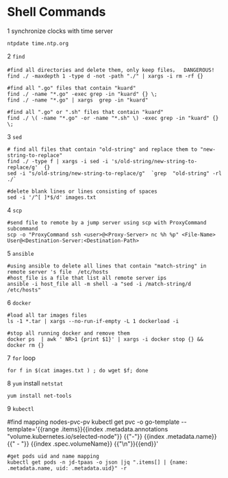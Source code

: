 # Shell Commands

1 synchronize clocks with time server

```shell
ntpdate time.ntp.org
```

2 `find` 

```shell
#find all directories and delete them, only keep files，  DANGEROUS!
find ./ -maxdepth 1 -type d -not -path "./" | xargs -i rm -rf {}

#find all ".go" files that contain "kuard"
find ./ -name "*.go" -exec grep -in "kuard" {} \; 
find ./ -name "*.go" | xargs  grep -in "kuard"  

#find all ".go" or ".sh" files that contain "kuard"
find ./ \( -name "*.go" -or -name "*.sh" \) -exec grep -in "kuard" {} \;
```

3 `sed`

```shell
# find all files that contain "old-string" and replace them to "new-string-to-replace"
find ./ -type f | xargs -i sed -i 's/old-string/new-string-to-replace/g'  {}
sed -i "s/old-string/new-string-to-replace/g"  `grep  "old-string" -rl ./`

#delete blank lines or lines consisting of spaces
sed -i '/^[ ]*$/d' images.txt

```

4 `scp`

```shell
#send file to remote by a jump server using scp with ProxyCommand subcommand
scp -o "ProxyCommand ssh <user>@<Proxy-Server> nc %h %p" <File-Name> User@<Destination-Server:<Destination-Path>
```

5 `ansible`

```shell
#using ansible to delete all lines that contain "match-string" in remote server 's file  /etc/hosts 
#host_file is a file that list all remote server ips
ansible -i host_file all -m shell -a "sed -i /match-string/d /etc/hosts"
```

6 `docker`

```shell
#load all tar images files 
ls -1 *.tar | xargs --no-run-if-empty -L 1 dockerload -i

#stop all running docker and remove them
docker ps  | awk ' NR>1 {print $1}' | xargs -i docker stop {} && docker rm {}
```

7 `for` loop

```shell
for f in $(cat images.txt ) ; do wget $f; done 
```

8 `yum` install `netstat`

```shell
yum install net-tools
```

9 `kubectl`

#find mapping nodes-pvc-pv
kubectl get pvc -o go-template --template='{{range .items}}{{index .metadata.annotations "volume.kubernetes.io/selected-node"}} {{"-"}} {{index .metadata.name}} {{" - "}} {{index .spec.volumeName}}  {{"\n"}}{{end}}'

```
#get pods uid and name mapping
kubectl get pods -n jd-tpaas -o json |jq ".items[] | {name: .metadata.name, uid: .metadata.uid}" -r
```




